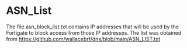 # ASN_List
The file asn_block_list.txt contains IP addresses that will be used by the Fortigate to block access from those IP addresses. 
The list was obtained from https://github.com/wallacebrf/dns/blob/main/ASN_LIST.txt
